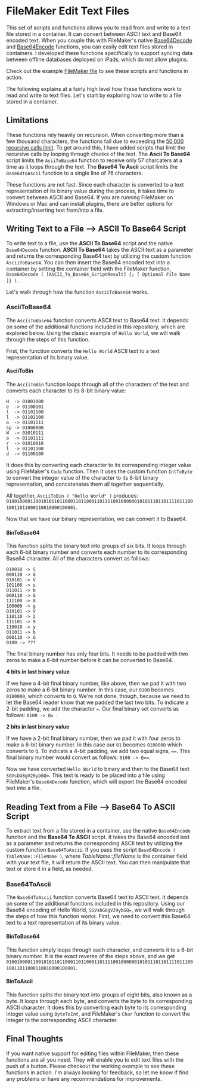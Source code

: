 # FileMaker Edit Text Files
This set of scripts and functions allows you to read from and write to a text file stored in a container.  It can convert between ASCII text and Base64 encoded text.  When you couple this with FileMaker's native [Base64Decode](http://www.filemaker.com/help/13/fmp/en/html/func_ref1.31.13.html) and [Base64Encode](http://www.filemaker.com/help/13/fmp/en/html/func_ref1.31.14.html) functions, you can easily edit text files stored in containers.  I developed these functions specifically to support syncing data between offline databases deployed on iPads, which do not allow plugins.

Check out the example [FileMaker file](https://github.com/jmtritch/FileMaker_Edit_Text_Files/blob/master/FileMaker_Text_File_Manipulation_Example.fmp12) to see these scripts and functions in action.

The following explains at a fairly high level how these functions work to read and write to text files.  Let's start by exploring how to write to a file stored in a container.

## Limitations
These functions rely heavily on recursion.  When converting more than a few thousand characters, the functions fail due to exceeding the [50,000 recursive calls limit](http://help.filemaker.com/app/answers/detail/a_id/11889/~/technical-specifications-of-filemaker-pro-13-and-filemaker-pro-13-advanced).  To get around this, I have added scripts that limit the recursive calls by looping through chunks of the text.  The __Ascii To Base64__ script limits the ```AsiiToBase64``` function to receive only 57 charcaters at a time as it loops through the text.  The __Base64 To Ascii__ script limits the ```Base64toAscii``` function to a single line of 76 characters.

These functions are not fast.  Since each character is converted to a text representation of its binary value during the process, it takes time to convert between ASCII and Base64.  If you are running FileMaker on Windows or Mac and can install plugins, there are better options for extracting/inserting text from/into a file.

## Writing Text to a File --> ASCII To Base64 Script

To write text to a file, use the __ASCII To Base64__ script and the native ```Base64Decode``` function.  __ASCII To Base64__ takes the ASCII text as a parameter and returns the corresponding Base64 text by utilizing the custom function ```AsciiToBase64```.  You can then insert the Base64 encoded text into a container by setting the container field with the FileMaker function, ```Base64Decode ( [ASCII_To_Base64_ScriptResult] {; [ Optional File Name ]} )```.

Let's walk through how the function ```AsciiToBase64``` works.

### AsciiToBase64

The ```AsciiToBase64``` function converts ASCII text to Base64 text.  It depends on some of the additional functions included in this repository, which are explored below. Using the classic example of ```Hello World```, we will walk through the steps of this function.

First, the function converts the ```Hello World``` ASCII text to a text representation of its binary value.

#### AsciiToBin

The ```AsciiToBin``` function loops through all of the characters of the text and converts each character to its 8-bit binary value:

```
H  -> 01001000
e  -> 01100101
l  -> 01101100
l  -> 01101100
o  -> 01101111
sp -> 01000000
W  -> 01010111
o  -> 01101111
r  -> 01010010
l  -> 01101100
d  -> 01100100
```

It does this by converting each character to its corresponding integer value using FileMaker's ```Code``` function.  Then it uses the custom function ```IntToByte``` to convert the integer value of the character to its 8-bit binary representation, and concatenates them all together sequentially.

All together, ```AsciiToBin ( "Hello World" )``` produces:
```010010000110010101101100011011000110111100100000010101110110111101110010011011000110010000100001```.

Now that we have our binary representation, we can convert it to Base64.

#### BinToBase64

This function splits the binary text into groups of six bits.  It loops through each 6-bit binary number and converts each number to its corresponding Base64 character.  All of the characters convert as follows:
```
010010 -> S
000110 -> G
010101 -> V
101100 -> s
011011 -> b
000110 -> G
111100 -> 8
100000 -> g
010101 -> V
110110 -> 2
111101 -> 9
110010 -> y
011011 -> b
000110 -> G
0100 -> ???
```
The final binary number has only four bits.  It needs to be padded with two zeros to make a 6-bit number before it can be converted to Base64.

**4 bits in last binary value**

If we have a 4-bit final binary number, like above, then we pad it with two zeros to make a 6-bit binary number.  In this case, our ```0100``` becomes ```0100000```, which converts to ```Q```.  We're not done, though, because we need to let the Base64 reader know that we padded the last two bits.  To indicate a 2-bit padding, we add the character ```=```.  Our final binary set converts as follows: ```0100 -> Q= ```.

**2 bits in last binary value**

If we have a 2-bit final binary number, then we pad it with four zeros to make a 6-bit binary number.  In this case our ```01``` becomes ```0100000``` which converts to ```Q```.  To indicate a 4-bit padding, we add two equal signs, ```==```.  This final binary number would convert as follows: ```0100 -> Q==```.

Now we have converted ```Hello World``` to binary and then to the Base64 text ```SGVsbG8gV29ybGQ=```.  This text is ready to be placed into a file using FileMaker's ```Base64Decode``` function, which will export the Base64 encoded text into a file.

## Reading Text from a File --> Base64 To ASCII Script

To extract text from a file stored in a container, use the native ```Base64Encode``` function and the __Base64 To ASCII__ script.  It takes the Base64 encoded text as a parameter and returns the corresponding ASCII text by utilizing the custom function ```Base64ToAscii```.  If you pass the script ```Base64Encode ( TableName::FileName )```, where _TableName::fileName_ is the container field with your text file, it will return the ASCII text.  You can then manipulate that text or store it in a field, as needed.

### Base64ToAscii
The ```Base64ToAscii``` function converts Base64 text to ASCII text.  It depends on some of the additional functions included in this repository. Using our Base64 encoding of Hello World, ```SGVsbG8gV29ybGQ=```, we will walk through the steps of how this function works.  First, we need to convert this Base64 text to a text representation of its binary value.

#### BinToBase64

This function simply loops through each character, and converts it to a 6-bit binary number.  It is the exact reverse of the steps above, and we get ```010010000110010101101100011011000110111100100000010101110110111101110010011011000110010000100001```.

#### BinToAscii
This function splits the binary text into groups of eight bits, also known as a byte.  It loops through each byte, and converts the byte to its corresponding ASCII character.  It does this by converting each byte to its corresponding integer value using ```ByteToInt```, and FileMaker's ```Char``` function to convert the integer to the corresponding ASCII character.

## Final Thoughts
If you want native support for editing files within FileMaker, then these functions are all you need.  They will enable you to edit text files with the push of a button.  Please checkout the working example to see these functions in action.  I'm always looking for feedback, so let me know if find any problems or have any recommendations for improvements.
